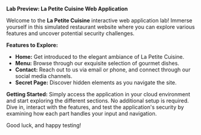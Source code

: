 **Lab Preview: La Petite Cuisine Web Application**

Welcome to the **La Petite Cuisine** interactive web application lab! Immerse yourself in this simulated restaurant website where you can explore various features and uncover potential security challenges.

**Features to Explore:**
- **Home:** Get introduced to the elegant ambiance of La Petite Cuisine.
- **Menu:** Browse through our exquisite selection of gourmet dishes.
- **Contact:** Reach out to us via email or phone, and connect through our social media channels.
- **Secret Page:** Discover hidden elements as you navigate the site.

**Getting Started:**
Simply access the application in your cloud environment and start exploring the different sections. No additional setup is required. Dive in, interact with the features, and test the application's security by examining how each part handles your input and navigation.

Good luck, and happy testing!